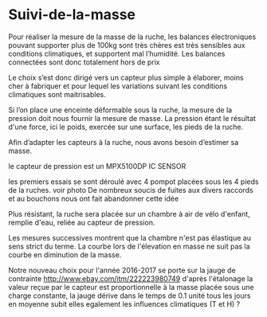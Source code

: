 # Suivi-de-la-masse

Pour réaliser la mesure de la masse de la ruche, les balances électroniques pouvant supporter plus de 100kg sont très chères est très sensibles aux conditions climatiques, et supportent mal l’humidité.
Les balances connectées sont donc totalement hors de prix 

Le choix s’est donc dirigé vers un capteur plus simple à élaborer, moins cher à fabriquer et pour lequel les variations suivant les conditions climatiques sont maitrisables.

Si l’on place une enceinte déformable sous la ruche, la mesure de la pression doit nous fournir la mesure de masse.
La pression étant le résultat d'une force, ici le poids, exercée sur une surface, les pieds de la ruche.

Afin d’adapter les capteurs à la ruche, nous avons besoin d’estimer sa masse.


le capteur de pression est un MPX5100DP IC SENSOR

les premiers essais se sont déroulé avec 4 pompot placées sous les 4 pieds de la ruches. voir photo
De nombreux soucis de fuites aux divers raccords  et au bouchons nous ont fait abandonner cette idée 



Plus résistant, la ruche sera placée sur un chambre à air de vélo d'enfant, remplie d'eau, reliée au capteur de pression.

Les mesures successives montrent que la chambre n'est pas élastique au sens strict du terme.
La courbe lors de l'élevation en masse ne suit pas la courbe en diminution de la masse.

Notre nouveau choix pour l'année 2016-2017 se porte sur la jauge de contrainte
http://www.ebay.com/itm/222223980749
d'après l'étalonage la valeur reçue par le capteur est proportionnelle à la masse 
placée sous une charge constante, la jauge dérive dans le temps de 0.1 unité tous les jours en moyenne
subit elles egalement les influences climatiques (T et H) ?

